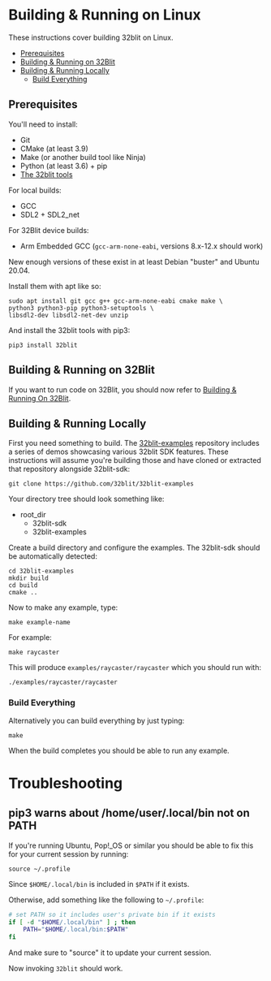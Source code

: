 # Building & Running on Linux <!-- omit in toc -->

These instructions cover building 32blit on Linux.

- [Prerequisites](#prerequisites)
- [Building & Running on 32Blit](#building--running-on-32blit)
- [Building & Running Locally](#building--running-locally)
  - [Build Everything](#build-everything)

## Prerequisites

You'll need to install:
 - Git
 - CMake (at least 3.9)
 - Make (or another build tool like Ninja)
 - Python (at least 3.6) + pip
 - [The 32blit tools](https://github.com/32blit/32blit-tools)

For local builds:
 - GCC
 - SDL2 + SDL2_net

For 32Blit device builds:
 - Arm Embedded GCC (`gcc-arm-none-eabi`, versions 8.x-12.x should work)

New enough versions of these exist in at least Debian "buster" and Ubuntu 20.04.

Install them with apt like so:

```
sudo apt install git gcc g++ gcc-arm-none-eabi cmake make \
python3 python3-pip python3-setuptools \
libsdl2-dev libsdl2-net-dev unzip
```

And install the 32blit tools with pip3:

```
pip3 install 32blit
```

## Building & Running on 32Blit

If you want to run code on 32Blit, you should now refer to [Building & Running On 32Blit](32blit.md).

## Building & Running Locally

First you need something to build. The [32blit-examples](https://github.com/32blit/32blit-examples) repository includes a series of demos showcasing various 32blit SDK features. These instructions will assume you're building those and have cloned or extracted that repository alongside 32blit-sdk:

```shell
git clone https://github.com/32blit/32blit-examples
```

Your directory tree should look something like:

- root_dir
    - 32blit-sdk
    - 32blit-examples

Create a build directory and configure the examples. The 32blit-sdk should be automatically detected:

```shell
cd 32blit-examples
mkdir build
cd build
cmake ..
```

Now to make any example, type:

```shell
make example-name
```

For example:

```shell
make raycaster
```

This will produce `examples/raycaster/raycaster` which you should run with:

```shell
./examples/raycaster/raycaster
```

### Build Everything

Alternatively you can build everything by just typing:

```shell
make
```

When the build completes you should be able to run any example.

# Troubleshooting

## pip3 warns about /home/user/.local/bin not on PATH

If you're running Ubuntu, Pop!_OS or similar you should be able to fix this for your current session by running:

```
source ~/.profile
```

Since `$HOME/.local/bin` is included in `$PATH` if it exists.

Otherwise, add something like the following to `~/.profile`:

```bash
# set PATH so it includes user's private bin if it exists
if [ -d "$HOME/.local/bin" ] ; then
    PATH="$HOME/.local/bin:$PATH"
fi
```

And make sure to "source" it to update your current session.

Now invoking `32blit` should work.

